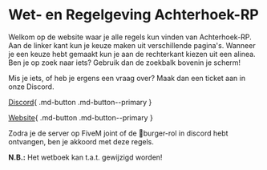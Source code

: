# Wet- en Regelgeving Achterhoek-RP

Welkom op de website waar je alle regels kun vinden van Achterhoek-RP. Aan de linker kant kun je keuze maken uit verschillende pagina's. Wanneer je een keuze hebt gemaakt kun je aan de rechterkant kiezen uit een alinea. Ben je op zoek naar iets? Gebruik dan de zoekbalk bovenin je scherm!

Mis je iets, of heb je ergens een vraag over? Maak dan een ticket aan in onze Discord.

[Discord](https://achterhoek-rp.nl/discord){ .md-button .md-button--primary }

[Website](https://www.achterhoek-rp.nl){ .md-button .md-button--primary }

Zodra je de server op FiveM joint of de 🍔burger-rol in discord hebt ontvangen, ben je akkoord met deze regels.

**N.B.:** Het wetboek kan t.a.t. gewijzigd worden!